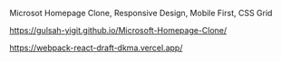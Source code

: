 Microsot Homepage Clone,
Responsive Design,
Mobile First,
CSS Grid

https://gulsah-yigit.github.io/Microsoft-Homepage-Clone/

https://webpack-react-draft-dkma.vercel.app/
